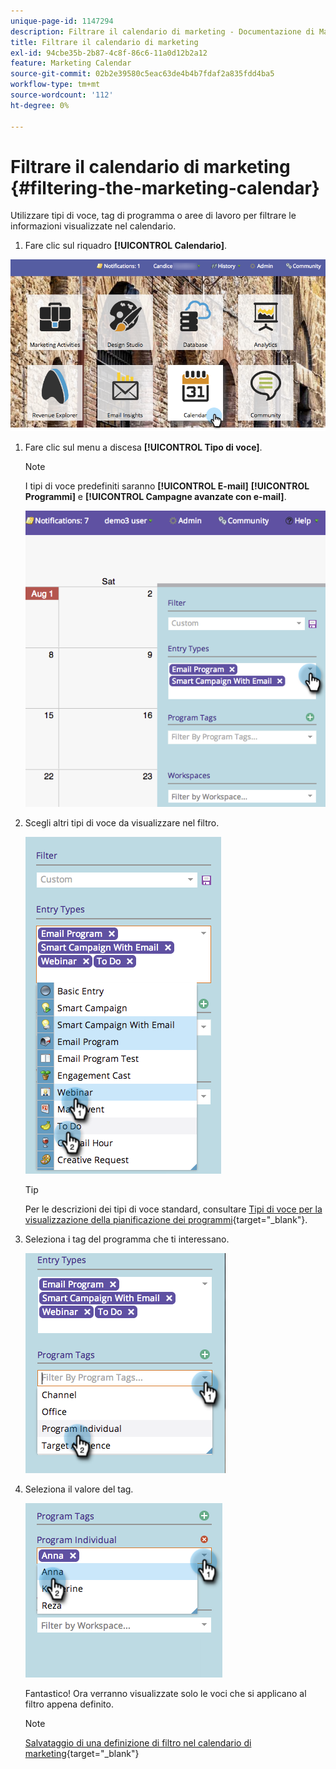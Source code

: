```yaml
---
unique-page-id: 1147294
description: Filtrare il calendario di marketing - Documentazione di Marketo - Documentazione del prodotto
title: Filtrare il calendario di marketing
exl-id: 94cbe35b-2b87-4c8f-86c6-11a0d12b2a12
feature: Marketing Calendar
source-git-commit: 02b2e39580c5eac63de4b4b7fdaf2a835fdd4ba5
workflow-type: tm+mt
source-wordcount: '112'
ht-degree: 0%

---
```


# Filtrare il calendario di marketing {#filtering-the-marketing-calendar}

Utilizzare tipi di voce, tag di programma o aree di lavoro per filtrare le informazioni visualizzate nel calendario.

1. Fare clic sul riquadro **[!UICONTROL Calendario]**.

![](assets/2017-05-10-15-30-47.png)

1. Fare clic sul menu a discesa **[!UICONTROL Tipo di voce]**.

   >[!NOTE]
   >
   >I tipi di voce predefiniti saranno **[!UICONTROL E-mail]** **[!UICONTROL Programmi]** e **[!UICONTROL Campagne avanzate con e-mail]**.

   ![](assets/image2014-9-24-10-3a46-3a54.png)

1. Scegli altri tipi di voce da visualizzare nel filtro.

   ![](assets/image2014-9-24-10-3a47-3a0.png)

   >[!TIP]
   >
   >Per le descrizioni dei tipi di voce standard, consultare [Tipi di voce per la visualizzazione della pianificazione dei programmi](/help/marketo/product-docs/core-marketo-concepts/programs/program-schedule-view/program-schedule-view-entry-types.md){target="_blank"}.

1. Seleziona i tag del programma che ti interessano.

   ![](assets/image2014-9-24-10-3a47-3a5.png)

1. Seleziona il valore del tag.

   ![](assets/image2014-9-24-10-3a47-3a9.png)

   Fantastico! Ora verranno visualizzate solo le voci che si applicano al filtro appena definito.

   >[!NOTE]
   >
   >[Salvataggio di una definizione di filtro nel calendario di marketing](/help/marketo/product-docs/core-marketo-concepts/marketing-calendar/working-with-the-calendar/saving-a-filter-definition-in-the-marketing-calendar.md){target="_blank"}
